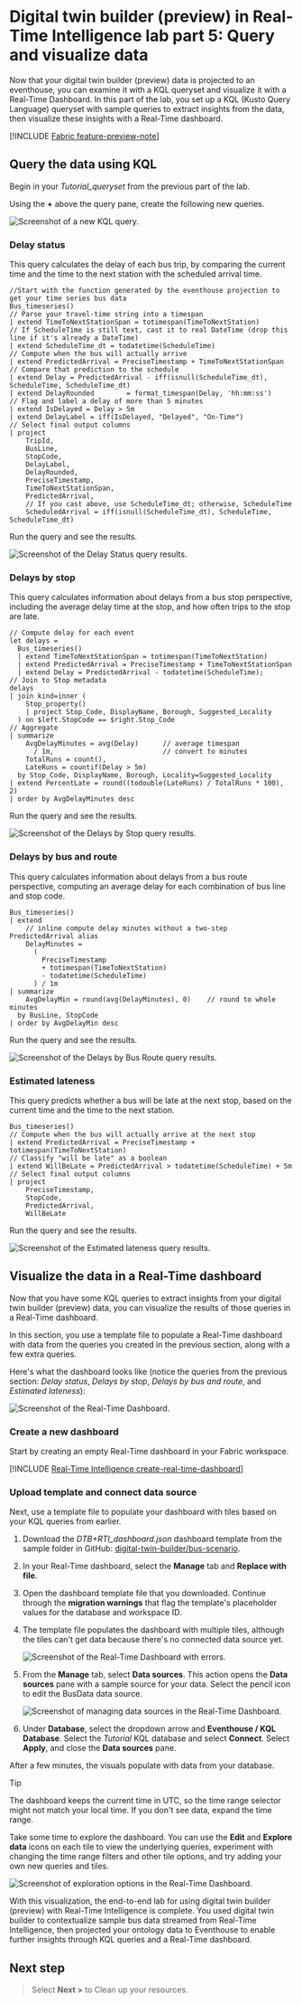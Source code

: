 # Digital twin builder (preview) in Real-Time Intelligence lab part 5: Query and visualize data

Now that your digital twin builder (preview) data is projected to an eventhouse, you can examine it with a KQL queryset and visualize it with a Real-Time Dashboard. In this part of the lab, you set up a KQL (Kusto Query Language) queryset with sample queries to extract insights from the data, then visualize these insights with a Real-Time dashboard.

[!INCLUDE [Fabric feature-preview-note](../lab/includes/feature-preview-note.md)]

## Query the data using KQL

Begin in your *Tutorial_queryset* from the previous part of the lab. 

Using the **+** above the query pane, create the following new queries.

![Screenshot of a new KQL query.](media/kql-new-query.png)

### Delay status

This query calculates the delay of each bus trip, by comparing the current time and the time to the next station with the scheduled arrival time.

```kusto
//Start with the function generated by the eventhouse projection to get your time series bus data
Bus_timeseries()
// Parse your travel‑time string into a timespan
| extend TimeToNextStationSpan = totimespan(TimeToNextStation)  
// If ScheduleTime is still text, cast it to real DateTime (drop this line if it's already a DateTime)
| extend ScheduleTime_dt = todatetime(ScheduleTime)      
// Compute when the bus will actually arrive
| extend PredictedArrival = PreciseTimestamp + TimeToNextStationSpan  
// Compare that prediction to the schedule
| extend Delay = PredictedArrival - iff(isnull(ScheduleTime_dt), ScheduleTime, ScheduleTime_dt)
| extend DelayRounded        = format_timespan(Delay, 'hh:mm:ss')
// Flag and label a delay of more than 5 minutes
| extend IsDelayed = Delay > 5m  
| extend DelayLabel = iff(IsDelayed, "Delayed", "On‑Time")              
// Select final output columns
| project
    TripId,
    BusLine,
    StopCode,
    DelayLabel,
    DelayRounded,
    PreciseTimestamp,
    TimeToNextStationSpan,
    PredictedArrival,
    // If you cast above, use ScheduleTime_dt; otherwise, ScheduleTime
    ScheduledArrival = iff(isnull(ScheduleTime_dt), ScheduleTime, ScheduleTime_dt)
```

Run the query and see the results.

![Screenshot of the Delay Status query results.](media/kql-delay-status.png)

### Delays by stop

This query calculates information about delays from a bus stop perspective, including the average delay time at the stop, and how often trips to the stop are late. 

```kusto
// Compute delay for each event
let delays = 
  Bus_timeseries()
  | extend TimeToNextStationSpan = totimespan(TimeToNextStation)
  | extend PredictedArrival = PreciseTimestamp + TimeToNextStationSpan
  | extend Delay = PredictedArrival - todatetime(ScheduleTime);
// Join to Stop metadata
delays
| join kind=inner (
    Stop_property()
    | project Stop_Code, DisplayName, Borough, Suggested_Locality
  ) on $left.StopCode == $right.Stop_Code
// Aggregate
| summarize
    AvgDelayMinutes = avg(Delay)      // average timespan
      / 1m,                           // convert to minutes
    TotalRuns = count(),
    LateRuns = countif(Delay > 5m)
  by Stop_Code, DisplayName, Borough, Locality=Suggested_Locality
| extend PercentLate = round((todouble(LateRuns) / TotalRuns * 100), 2)
| order by AvgDelayMinutes desc
```

Run the query and see the results.

![Screenshot of the Delays by Stop query results.](media/kql-delays-by-stop.png)

### Delays by bus and route

This query calculates information about delays from a bus route perspective, computing an average delay for each combination of bus line and stop code.

```kusto
Bus_timeseries()
| extend 
    // inline compute delay minutes without a two‑step PredictedArrival alias
    DelayMinutes = 
      (
        PreciseTimestamp 
        + totimespan(TimeToNextStation)
        - todatetime(ScheduleTime)
      ) / 1m
| summarize 
    AvgDelayMin = round(avg(DelayMinutes), 0)    // round to whole minutes
  by BusLine, StopCode
| order by AvgDelayMin desc
```

Run the query and see the results.

![Screenshot of the Delays by Bus Route query results.](media/kql-delays-by-bus-route.png)

### Estimated lateness

This query predicts whether a bus will be late at the next stop, based on the current time and the time to the next station.

```kusto
Bus_timeseries()
// Compute when the bus will actually arrive at the next stop
| extend PredictedArrival = PreciseTimestamp + totimespan(TimeToNextStation)
// Classify "will be late" as a boolean
| extend WillBeLate = PredictedArrival > todatetime(ScheduleTime) + 5m
// Select final output columns
| project
    PreciseTimestamp,
    StopCode,
    PredictedArrival,
    WillBeLate
```

Run the query and see the results.

![Screenshot of the Estimated lateness query results.](media/kql-estimated-lateness.png)

## Visualize the data in a Real-Time dashboard

Now that you have some KQL queries to extract insights from your digital twin builder (preview) data, you can visualize the results of those queries in a Real-Time dashboard.

In this section, you use a template file to populate a Real-Time dashboard with data from the queries you created in the previous section, along with a few extra queries.

Here's what the dashboard looks like (notice the queries from the previous section: *Delay status*, *Delays by stop*, *Delays by bus and route*, and *Estimated lateness*):

![Screenshot of the Real-Time Dashboard.](media/real-time-dashboard.png)

### Create a new dashboard

Start by creating an empty Real-Time dashboard in your Fabric workspace.

[!INCLUDE [Real-Time Intelligence create-real-time-dashboard](../lab/includes/create-real-time-dashboard.md)]

### Upload template and connect data source

Next, use a template file to populate your dashboard with tiles based on your KQL queries from earlier.

<!--Update sample link when new content is available-->
1. Download the *DTB+RTI_dashboard.json* dashboard template from the sample folder in GitHub: [digital-twin-builder/bus-scenario](https://aka.ms/dtb-samples-bus).
2. In your Real-Time dashboard, select the **Manage** tab and **Replace with file**.
3. Open the dashboard template file that you downloaded. Continue through the **migration warnings** that flag the template's placeholder values for the database and workspace ID.
4. The template file populates the dashboard with multiple tiles, although the tiles can't get data because there's no connected data source yet.

    ![Screenshot of the Real-Time Dashboard with errors.](media/real-time-dashboard-errors.png)

6. From the **Manage** tab, select **Data sources**. This action opens the **Data sources** pane with a sample source for your data. Select the pencil icon to edit the BusData data source.

    ![Screenshot of managing data sources in the Real-Time Dashboard.](media/real-time-dashboard-manage-data-sources.png)

7. Under **Database**, select the dropdown arrow and **Eventhouse / KQL Database**. Select the *Tutorial* KQL database and select **Connect**. Select **Apply**, and close the **Data sources** pane.

After a few minutes, the visuals populate with data from your database.

> [!TIP]
> The dashboard keeps the current time in UTC, so the time range selector might not match your local time. If you don't see data, expand the time range. 

Take some time to explore the dashboard. You can use the **Edit** and **Explore data** icons on each tile to view the underlying queries, experiment with changing the time range filters and other tile options, and try adding your own new queries and tiles.

![Screenshot of exploration options in the Real-Time Dashboard.](media/real-time-dashboard-explore.png)

With this visualization, the end-to-end lab for using digital twin builder (preview) with Real-Time Intelligence is complete. You used digital twin builder to contextualize sample bus data streamed from Real-Time Intelligence, then projected your ontology data to Eventhouse to enable further insights through KQL queries and a Real-Time dashboard.

## Next step
> Select **Next >** to Clean up your resources.
